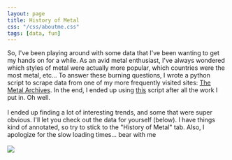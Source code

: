 ```yaml
---
layout: page
title: History of Metal
css: "/css/aboutme.css"
tags: [data, fun]
---
```


 <body>
 So, I've been playing around with some data that I've been wanting to get my hands on for a while. As an avid metal enthusiast, I've always wondered which styles of metal were actually more popular, which countries were the most metal, etc... To answer these burning questions, I wrote a python script to scrape data from one of my more frequently visited sites: <a href= "https://www.metal-archives.com/">The Metal Archives</a>. In the end, I ended up using <a href= "https://github.com/MiguelSR/metal-scraper">this</a> script after all the work I put in. Oh well. 
 <br>
 <br>
  I ended up finding a lot of interesting trends, and some that were super obvious. I'll let you check out the data for yourself (below). I have things kind of annotated, so try to stick to the "History of Metal" tab. Also, I apologize for the slow loading times... bear with me 
  <br>
  <br>
 <div class='tableauPlaceholder' id='viz1502932996815' style='position: relative'><noscript>
  <a href='https:&#47;&#47;testanick.github.io&#47;2017-08-16-HistoryOfMetal&#47;'>
   <img alt=' ' src='https:&#47;&#47;public.tableau.com&#47;static&#47;images&#47;MD&#47;MD4G8P32Y&#47;1_rss.png' style='border: none' /></a></noscript>
  <object class='tableauViz'  style='display:none;'><param name='host_url' value='https%3A%2F%2Fpublic.tableau.com%2F' /> 
   <param name='path' value='shared&#47;MD4G8P32Y' /> 
   <param name='toolbar' value='yes' />
   <param name='static_image' value='https:&#47;&#47;public.tableau.com&#47;static&#47;images&#47;MD&#47;MD4G8P32Y&#47;1.png' /> 
   <param name='animate_transition' value='yes' />
   <param name='display_static_image' value='yes' />
   <param name='display_spinner' value='yes' />
   <param name='display_overlay' value='yes' />
   <param name='display_count' value='yes' /></object></div>                
 <script type='text/javascript'>                    var divElement = document.getElementById('viz1502932996815');                    var vizElement = divElement.getElementsByTagName('object')[0];                    vizElement.style.width='1200px';vizElement.style.height='1059px';                    var scriptElement = document.createElement('script');                    scriptElement.src = 'https://public.tableau.com/javascripts/api/viz_v1.js';                    vizElement.parentNode.insertBefore(scriptElement, vizElement);                </script>
 
</body> 
   
  <br>
  <br>
  <br>
 
